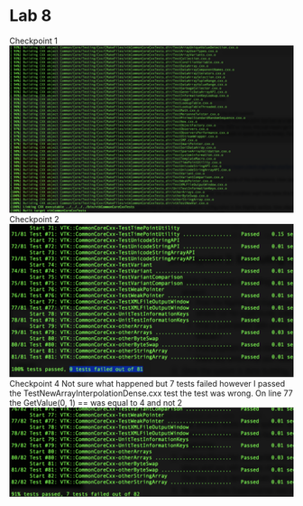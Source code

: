 # Lab 8
Checkpoint 1 
![1.7](check.png)
Checkpoint 2
![2.2](2.2.png)
Checkpoint 4
Not sure what happened but 7 tests failed however I passed the TestNewArrayInterpolationDense.cxx test the test was wrong. On line 77 the GetValue(0, 1) == was equal to 4 and not 2
![4.2](4.2.png)

